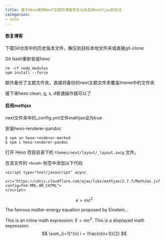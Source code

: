 ```yaml
---
title: 基于Hexo使用NexT主题的博客恢复以及启用mathjax的办法
categories: 
- note
---
```




#### 恢复博客

下载Git仓库中的历史版本文件，解压到目标本地文件夹或直接git-clone

Git bash重新安装hexo

```
rm -rf node_modules
npm install --force
```

额外备份了主题文件夹，直接将备份的next主题文件夹覆盖theme中的文件夹

接下来hexo clean, g, s, d普通操作就可以了



#### 启用mathjax

next文件夹中的_config.yml文件mathjax设为true

安装hexo-renderer-pandoc

```
$ npm un hexo-renderer-marked
$ npm i hexo-renderer-pandoc
```

打开 Hexo 项目目录下的 `themes/next/layout/_layout.swig` 文件。

在该文件的 `<head>` 标签中添加以下代码

```
<script type="text/javascript" async
    src="https://cdnjs.cloudflare.com/ajax/libs/mathjax/2.7.7/MathJax.js?config=TeX-MML-AM_CHTML">
</script>
```



$$\begin{equation}
e=mc^2
\end{equation}$$

The famous matter-energy equation proposed by Einstein...

This is an inline math expression: $E=mc^2$. This is a displayed math expression: $$ \sum_{i=1}^{n} i = \frac{n(n+1)}{2} $$

